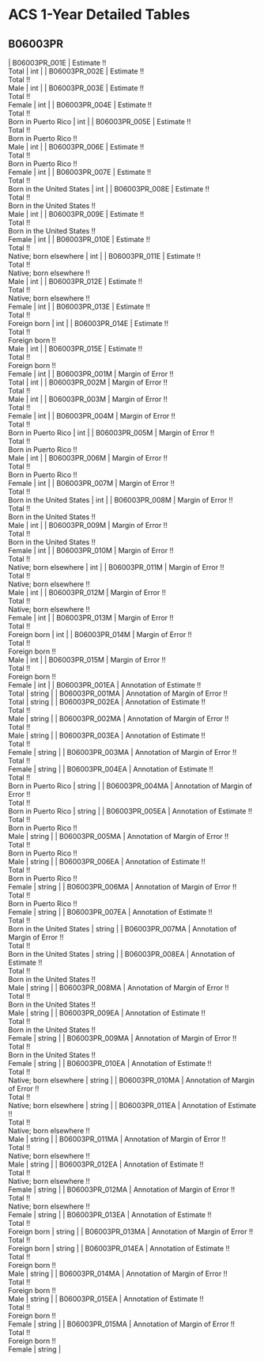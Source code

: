 # ACS 1-Year Detailed Tables

## B06003PR

| B06003PR_001E | Estimate !!<br>Total | int |
| B06003PR_002E | Estimate !!<br>Total !!<br>Male | int |
| B06003PR_003E | Estimate !!<br>Total !!<br>Female | int |
| B06003PR_004E | Estimate !!<br>Total !!<br>Born in Puerto Rico | int |
| B06003PR_005E | Estimate !!<br>Total !!<br>Born in Puerto Rico !!<br>Male | int |
| B06003PR_006E | Estimate !!<br>Total !!<br>Born in Puerto Rico !!<br>Female | int |
| B06003PR_007E | Estimate !!<br>Total !!<br>Born in the United States | int |
| B06003PR_008E | Estimate !!<br>Total !!<br>Born in the United States !!<br>Male | int |
| B06003PR_009E | Estimate !!<br>Total !!<br>Born in the United States !!<br>Female | int |
| B06003PR_010E | Estimate !!<br>Total !!<br>Native; born elsewhere | int |
| B06003PR_011E | Estimate !!<br>Total !!<br>Native; born elsewhere !!<br>Male | int |
| B06003PR_012E | Estimate !!<br>Total !!<br>Native; born elsewhere !!<br>Female | int |
| B06003PR_013E | Estimate !!<br>Total !!<br>Foreign born | int |
| B06003PR_014E | Estimate !!<br>Total !!<br>Foreign born !!<br>Male | int |
| B06003PR_015E | Estimate !!<br>Total !!<br>Foreign born !!<br>Female | int |
| B06003PR_001M | Margin of Error !!<br>Total | int |
| B06003PR_002M | Margin of Error !!<br>Total !!<br>Male | int |
| B06003PR_003M | Margin of Error !!<br>Total !!<br>Female | int |
| B06003PR_004M | Margin of Error !!<br>Total !!<br>Born in Puerto Rico | int |
| B06003PR_005M | Margin of Error !!<br>Total !!<br>Born in Puerto Rico !!<br>Male | int |
| B06003PR_006M | Margin of Error !!<br>Total !!<br>Born in Puerto Rico !!<br>Female | int |
| B06003PR_007M | Margin of Error !!<br>Total !!<br>Born in the United States | int |
| B06003PR_008M | Margin of Error !!<br>Total !!<br>Born in the United States !!<br>Male | int |
| B06003PR_009M | Margin of Error !!<br>Total !!<br>Born in the United States !!<br>Female | int |
| B06003PR_010M | Margin of Error !!<br>Total !!<br>Native; born elsewhere | int |
| B06003PR_011M | Margin of Error !!<br>Total !!<br>Native; born elsewhere !!<br>Male | int |
| B06003PR_012M | Margin of Error !!<br>Total !!<br>Native; born elsewhere !!<br>Female | int |
| B06003PR_013M | Margin of Error !!<br>Total !!<br>Foreign born | int |
| B06003PR_014M | Margin of Error !!<br>Total !!<br>Foreign born !!<br>Male | int |
| B06003PR_015M | Margin of Error !!<br>Total !!<br>Foreign born !!<br>Female | int |
| B06003PR_001EA | Annotation of Estimate !!<br>Total | string |
| B06003PR_001MA | Annotation of Margin of Error !!<br>Total | string |
| B06003PR_002EA | Annotation of Estimate !!<br>Total !!<br>Male | string |
| B06003PR_002MA | Annotation of Margin of Error !!<br>Total !!<br>Male | string |
| B06003PR_003EA | Annotation of Estimate !!<br>Total !!<br>Female | string |
| B06003PR_003MA | Annotation of Margin of Error !!<br>Total !!<br>Female | string |
| B06003PR_004EA | Annotation of Estimate !!<br>Total !!<br>Born in Puerto Rico | string |
| B06003PR_004MA | Annotation of Margin of Error !!<br>Total !!<br>Born in Puerto Rico | string |
| B06003PR_005EA | Annotation of Estimate !!<br>Total !!<br>Born in Puerto Rico !!<br>Male | string |
| B06003PR_005MA | Annotation of Margin of Error !!<br>Total !!<br>Born in Puerto Rico !!<br>Male | string |
| B06003PR_006EA | Annotation of Estimate !!<br>Total !!<br>Born in Puerto Rico !!<br>Female | string |
| B06003PR_006MA | Annotation of Margin of Error !!<br>Total !!<br>Born in Puerto Rico !!<br>Female | string |
| B06003PR_007EA | Annotation of Estimate !!<br>Total !!<br>Born in the United States | string |
| B06003PR_007MA | Annotation of Margin of Error !!<br>Total !!<br>Born in the United States | string |
| B06003PR_008EA | Annotation of Estimate !!<br>Total !!<br>Born in the United States !!<br>Male | string |
| B06003PR_008MA | Annotation of Margin of Error !!<br>Total !!<br>Born in the United States !!<br>Male | string |
| B06003PR_009EA | Annotation of Estimate !!<br>Total !!<br>Born in the United States !!<br>Female | string |
| B06003PR_009MA | Annotation of Margin of Error !!<br>Total !!<br>Born in the United States !!<br>Female | string |
| B06003PR_010EA | Annotation of Estimate !!<br>Total !!<br>Native; born elsewhere | string |
| B06003PR_010MA | Annotation of Margin of Error !!<br>Total !!<br>Native; born elsewhere | string |
| B06003PR_011EA | Annotation of Estimate !!<br>Total !!<br>Native; born elsewhere !!<br>Male | string |
| B06003PR_011MA | Annotation of Margin of Error !!<br>Total !!<br>Native; born elsewhere !!<br>Male | string |
| B06003PR_012EA | Annotation of Estimate !!<br>Total !!<br>Native; born elsewhere !!<br>Female | string |
| B06003PR_012MA | Annotation of Margin of Error !!<br>Total !!<br>Native; born elsewhere !!<br>Female | string |
| B06003PR_013EA | Annotation of Estimate !!<br>Total !!<br>Foreign born | string |
| B06003PR_013MA | Annotation of Margin of Error !!<br>Total !!<br>Foreign born | string |
| B06003PR_014EA | Annotation of Estimate !!<br>Total !!<br>Foreign born !!<br>Male | string |
| B06003PR_014MA | Annotation of Margin of Error !!<br>Total !!<br>Foreign born !!<br>Male | string |
| B06003PR_015EA | Annotation of Estimate !!<br>Total !!<br>Foreign born !!<br>Female | string |
| B06003PR_015MA | Annotation of Margin of Error !!<br>Total !!<br>Foreign born !!<br>Female | string |

